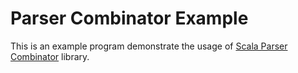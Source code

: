 # Parser Combinator Example

This is an example program demonstrate the usage of [Scala Parser Combinator](https://github.com/scala/scala-parser-combinators) library.
